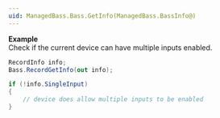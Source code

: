 ```yaml
---
uid: ManagedBass.Bass.GetInfo(ManagedBass.BassInfo@)
---
```


**Example**  
Check if the current device can have multiple inputs enabled.

```csharp
RecordInfo info;
Bass.RecordGetInfo(out info);

if (!info.SingleInput)
{
    // device does allow multiple inputs to be enabled
}
```